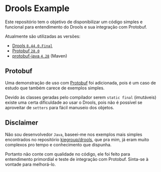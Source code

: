 # Drools Example

Este repositório tem o objetivo de disponibilizar um código simples e funcional para entendimento do Drools e sua integração com Protobuf.

Atualmente são utilizadas as versões:

- [Drools `8.44.0.Final`][drools-844-docs]
- [Protobuf `28.0`][protobuf-28-release]
- [protobuf-java `4.28`][protobuf-java-428] (Maven)

## Protobuf

Uma demonstração de uso com [Protobuf][protobuf-java-docs] foi adicionada, pois é um caso de estudo que também carece de exemplos simples.

Devido às classes geradas pelo compilador serem `static final` (imutáveis) existe uma certa dificuldade ao usar o Drools, pois não é possível se aproveitar de `setters` para fácil manuseio dos objetos.

## Disclaimer

Não sou desenvolvedor `Java`, baseei-me nos exemplos mais simples encontrados no repositório [kiegroup/drools][gh-drools-example], que pra mim, já eram muito complexos pro tempo e conhecimento que dispunha.

Portanto não conte com qualidade no código, ele foi feito para entendimento primordial e teste de integração com Protobuf. Sinta-se à vontade para melhorá-lo.

[drools-844-docs]: https://docs.drools.org/8.44.0.Final
[protobuf-28-release]: https://github.com/protocolbuffers/protobuf/releases/tag/v28.0
[protobuf-java-docs]: https://protobuf.dev/getting-started/javatutorial/
[protobuf-java-428]: https://mvnrepository.com/artifact/com.google.protobuf/protobuf-java/4.28.0
[gh-drools-example]: https://github.com/kiegroup/drools/tree/main/drools-examples/src/main
